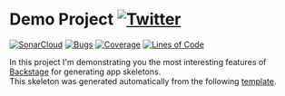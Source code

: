 #  Demo Project [![Twitter](https://img.shields.io/twitter/follow/piotr_minkowski.svg?style=social&logo=twitter&label=Follow%20Me)](https://twitter.com/piotr_minkowski)

[![SonarCloud](https://sonarcloud.io/images/project_badges/sonarcloud-black.svg)](https://sonarcloud.io/dashboard?id=piomin_test-cicd-argo)
[![Bugs](https://sonarcloud.io/api/project_badges/measure?project=piomin_test-cicd-argo&metric=bugs)](https://sonarcloud.io/dashboard?id=piomin_test-cicd-argo)
[![Coverage](https://sonarcloud.io/api/project_badges/measure?project=piomin_test-cicd-argo&metric=coverage)](https://sonarcloud.io/dashboard?id=piomin_test-cicd-argo)
[![Lines of Code](https://sonarcloud.io/api/project_badges/measure?project=piomin_test-cicd-argo&metric=ncloc)](https://sonarcloud.io/dashboard?id=piomin_test-cicd-argo)

In this project I'm demonstrating you the most interesting features of [Backstage](https://backstage.io/) for generating app skeletons. \
This skeleton was generated automatically from the following [template](https://github.com/piomin/backstage-templates/blob/master/templates/spring-boot-basic/template.yaml).